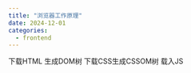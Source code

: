 ```yaml
---
title: "浏览器工作原理"
date: 2024-12-01
categories:
  - frontend
---
```


下载HTML 生成DOM树
下载CSS生成CSSOM树
载入JS